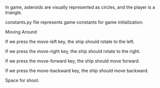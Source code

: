 In game, asteroids are visually represented as circles, and the player is a triangle.


constants.py file represents game constants for game initialization.

Moving Around

If we press the move-left key, the ship should rotate to the left.

If we press the move-right key, the ship should rotate to the right.

If we press the move-forward key, the ship should move forward.

If we press the move-backward key, the ship should move backward.

Space for shoot.